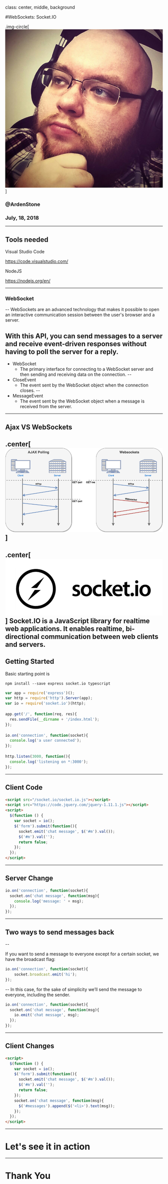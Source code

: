 class: center, middle, background

#WebSockets: Socket.IO

.img-circle[![me](profile.jpg)]

### @ArdenStone
### July, 18, 2018
---
## Tools needed

Visual Studio Code

https://code.visualstudio.com/

NodeJS

https://nodejs.org/en/

---
### WebSocket

--
WebSockets are an advanced technology that makes it possible to open an interactive communication session between the user's browser and a server.

With this API, you can send messages to a server and receive event-driven responses without having to poll the server for a reply.
--

- WebSocket
    - The primary interface for connecting to a WebSocket server and then sending and receiving data on the connection.
--
- CloseEvent
    - The event sent by the WebSocket object when the connection closes.
--
- MessageEvent
    - The event sent by the WebSocket object when a message is received from the server.
---
## Ajax VS WebSockets
.center[![ajax_vs_websockets](ajax_vs_websockets.png)]
---
.center[![socketio](socketio.png)]
Socket.IO is a JavaScript library for realtime web applications. It enables realtime, bi-directional communication between web clients and servers.
---
## Getting Started

Basic starting point is

```shell
npm install --save express socket.io typescript
```


```js
var app = require('express')();
var http = require('http').Server(app);
var io = require('socket.io')(http);

app.get('/', function(req, res){
  res.sendFile(__dirname + '/index.html');
});

io.on('connection', function(socket){
  console.log('a user connected');
});

http.listen(3000, function(){
  console.log('listening on *:3000');
});
```

---
## Client Code

```html
<script src="/socket.io/socket.io.js"></script>
<script src="https://code.jquery.com/jquery-1.11.1.js"></script>
<script>
  $(function () {
    var socket = io();
    $('form').submit(function(){
      socket.emit('chat message', $('#m').val());
      $('#m').val('');
      return false;
    });
  });
</script>
```

---
## Server Change
```js
io.on('connection', function(socket){
  socket.on('chat message', function(msg){
    console.log('message: ' + msg);
  });
});
```
---
## Two ways to send messages back
--

If you want to send a message to everyone except for a certain socket, we have the broadcast flag:

```js
io.on('connection', function(socket){
    socket.broadcast.emit('hi');
});
```
--
In this case, for the sake of simplicity we’ll send the message to everyone, including the sender.

```js
io.on('connection', function(socket){
  socket.on('chat message', function(msg){
    io.emit('chat message', msg);
  });
});
```

---
## Client Changes

```html
<script>
  $(function () {
    var socket = io();
    $('form').submit(function(){
      socket.emit('chat message', $('#m').val());
      $('#m').val('');
      return false;
    });
    socket.on('chat message', function(msg){
      $('#messages').append($('<li>').text(msg));
    });
  });
</script>
```

---
# Let's see it in action

---
# Thank You